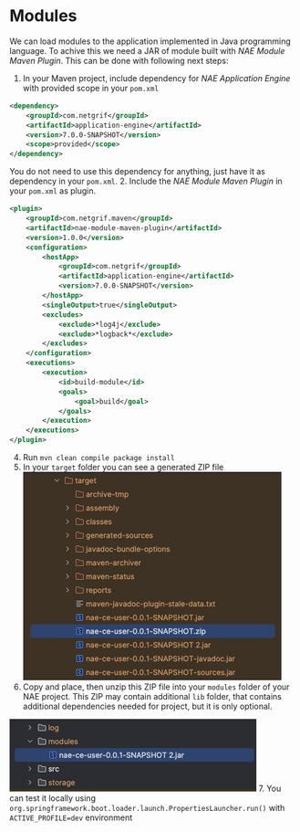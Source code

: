 # Modules

We can load modules to the application implemented in Java programming language. To achive
this we need a JAR of module built with *NAE Module Maven Plugin*. This can be done with following
next steps:
1. In your Maven project, include dependency for *NAE Application Engine* with provided scope in your ``pom.xml``

```xml
<dependency>
    <groupId>com.netgrif</groupId>
    <artifactId>application-engine</artifactId>
    <version>7.0.0-SNAPSHOT</version>
    <scope>provided</scope>
</dependency>
```
You do not need to use this dependency for anything, just have it as dependency in your ``pom.xml``.
2. Include the *NAE Module Maven Plugin* in your ``pom.xml`` as plugin.
```xml
<plugin>
    <groupId>com.netgrif.maven</groupId>
    <artifactId>nae-module-maven-plugin</artifactId>
    <version>1.0.0</version>
    <configuration>
        <hostApp>
            <groupId>com.netgrif</groupId>
            <artifactId>application-engine</artifactId>
            <version>7.0.0-SNAPSHOT</version>
        </hostApp>
        <singleOutput>true</singleOutput>
        <excludes>
            <exclude>*log4j</exclude>
            <exclude>*logback*</exclude>
        </excludes>
    </configuration>
    <executions>
        <execution>
            <id>build-module</id>
            <goals>
                <goal>build</goal>
            </goals>
        </execution>
    </executions>
</plugin>
```
4. Run ``mvn clean compile package install``
5. In your ``target`` folder you can see a generated ZIP file
![img_1.png](img_1.png)
6. Copy and place, then unzip this ZIP file into your ``modules`` folder of your NAE project. This ZIP may contain additional
``lib`` folder, that contains additional dependencies needed for project, but it is only optional.

![img.png](img.png)
7. You can test it locally using ``org.springframework.boot.loader.launch.PropertiesLauncher.run()`` with ``ACTIVE_PROFILE=dev`` environment
